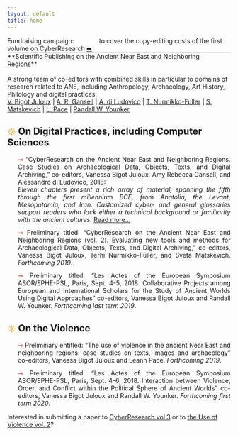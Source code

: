 ```yaml
---
layout: default
title: home
---
```

<span id="fund-home">
       <!--<img src="assets/outline_message_black_18dp.png" style="border:0; -webkit-box-shadow: 0 0 0; width: 2%"/>-->
      Fundraising campaign: <a href="" target="_blank" style="color:white; font-weight: 600; text-decoration: underline">help us</a> to cover the copy-editing costs of the first volume on CyberResearch <a href="" target="_blank">&#10145;</a>
<br />
<hr style="height:0; margin:0; background:transparent; border-bottom:0.5px solid #cccccc;" />       
**Scientific Publishing on the Ancient Near East and Neighboring Regions**
<br />
<br />
A strong team of co-editors with combined skills in particular to domains of research related to ANE, including Anthropology, Archaeology, Art History, Philology and digital practices: <br />
<a href="" target="_blank">V. Bigot Juloux</a> | <a href="" target="_blank">A. R. Gansell</a> | <a href="" target="_blank">A. di Ludovico</a> | <a href="" target="_blank">T. Nurmikko-Fuller</a> | <a href="" target="_blank">S. Matskevich</a> | <a href="" target="_blank">L. Pace</a> | <a href="" target="_blank">Randall W. Younker</a>

<h2> <span style="color:orange; font-size: 18px">&#9788;</span> On Digital Practices, including Computer Sciences</h2>
<ul style="list-style-type: none;">
       <li style="text-align: justify; text-justify: inter-word;"><span style="color:#b30000; font-size: 14px">&#8702;</span> “CyberResearch on the Ancient Near East and Neighboring Regions. Case Studies on Archaeological Data, Objects, Texts, and Digital Archiving,” co-editors, Vanessa Bigot Juloux, Amy Rebecca Gansell, and Alessandro di Ludovico, 2018:<br/>
       <em>Eleven chapters present a rich array of material, spanning the fifth through the first millennium BCE, from Anatolia, the Levant, Mesopotamia, and Iran. Customized cyber- and general glossaries support readers who lack either a
technical background or familiarity with the ancient cultures.</em> <a href="docs/CyberResearch-vol1.html">Read more...</a>
       </li>

<li style="padding-top: 12px; text-align: justify; text-justify: inter-word;"><span style="color:#b30000; font-size: 14px">&#8702;</span> Preliminary titled: “CyberResearch on the Ancient Near East and Neighboring Regions (vol. 2). Evaluating new tools and methods for Archaeological Data, Objects, Texts, and Digital Archiving,” co-editors, Vanessa Bigot Juloux, Terhi Nurmikko-Fuller, and Sveta Matskevich. <em>Forthcoming 2019</em>.
</li>

<li style="padding-top: 12px; text-align: justify; text-justify: inter-word;"><span style="color:#b30000; font-size: 14px">&#8702;</span> Preliminary titled: “Les Actes of the European Symposium ASOR/EPHE-PSL, Paris, Sept. 4-5, 2018. Collaborative Projects among European and International Scholars for the Study of Ancient Worlds Using Digital Approaches” co-editors, Vanessa Bigot Juloux and Randall W. Younker. <em>Forthcoming last term 2019</em>.
</li>

</ul>


<h2> <span style="color:orange; font-size: 18px">&#9788;</span> On the Violence</h2>

<ul style="list-style-type: none;">
 <li style="text-align: justify; text-justify: inter-word;"><span style="color:#b30000; font-size: 14px">&#8702;</span> Preliminary entitled: “The use of violence in the ancient Near East and neighboring regions: case studies on texts, images and archaeology” co-editors, Vanessa Bigot Juloux and Leann Pace. <em>Forthcoming 2019</em>.</li>

<li style="padding-top: 12px; text-align: justify; text-justify: inter-word;"><span style="color:#b30000; font-size: 14px">&#8702;</span> Preliminary titled: “Les Actes of the European Symposium ASOR/EPHE-PSL, Paris, Sept. 4-6, 2018. Interaction between Violence, Order, and Conflict within the Political Sphere of Ancient Worlds” co-editors, Vanessa Bigot Juloux and Randall W. Younker. <em>Forthcoming first term 2020</em>.
</li>
  
</ul>
 

Interested in submitting a paper to <a href="mailto:vanessa.bigot-juloux@ephe.psl.eu?subject=CyberResearch vol. 3 submission">CyberResearch vol.3</a> or to <a href="mailto:vanessa.bigot-juloux@ephe.psl.eu?subject=Use of Violence vol. 2 submission">the Use of Violence vol. 2</a>?  


